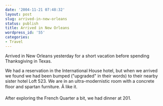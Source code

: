 ```yaml
---
date: '2004-11-21 07:48:32'
layout: post
slug: arrived-in-new-orleans
status: publish
title: Arrived in New Orleans
wordpress_id: '55'
categories:
- Travel
---
```


Arrived in New Orleans yesterday for a short vacation before spending Thanksgiving in Texas.

We had a reservation in the International House hotel, but when we arrived we found we had been bumped ("upgraded" in their words) to their nearby sister hotel Loft 523. We are in an ultra-modernistic room with a concrete floor and spartan furniture. Ã like it.

After exploring the French Quarter a bit, we had dinner at 201.

